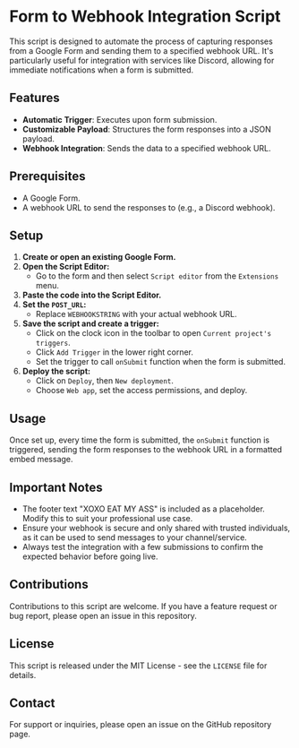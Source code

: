 # Form to Webhook Integration Script

This script is designed to automate the process of capturing responses from a Google Form and sending them to a specified webhook URL. It's particularly useful for integration with services like Discord, allowing for immediate notifications when a form is submitted.

## Features

- **Automatic Trigger**: Executes upon form submission.
- **Customizable Payload**: Structures the form responses into a JSON payload.
- **Webhook Integration**: Sends the data to a specified webhook URL.

## Prerequisites

- A Google Form.
- A webhook URL to send the responses to (e.g., a Discord webhook).

## Setup

1. **Create or open an existing Google Form.**
2. **Open the Script Editor:**
   - Go to the form and then select `Script editor` from the `Extensions` menu.
3. **Paste the code into the Script Editor.**
4. **Set the `POST_URL`:**
   - Replace `WEBHOOKSTRING` with your actual webhook URL.
5. **Save the script and create a trigger:**
   - Click on the clock icon in the toolbar to open `Current project's triggers`.
   - Click `Add Trigger` in the lower right corner.
   - Set the trigger to call `onSubmit` function when the form is submitted.
6. **Deploy the script:**
   - Click on `Deploy`, then `New deployment`.
   - Choose `Web app`, set the access permissions, and deploy.

## Usage

Once set up, every time the form is submitted, the `onSubmit` function is triggered, sending the form responses to the webhook URL in a formatted embed message.

## Important Notes

- The footer text "XOXO EAT MY ASS" is included as a placeholder. Modify this to suit your professional use case.
- Ensure your webhook is secure and only shared with trusted individuals, as it can be used to send messages to your channel/service.
- Always test the integration with a few submissions to confirm the expected behavior before going live.

## Contributions

Contributions to this script are welcome. If you have a feature request or bug report, please open an issue in this repository.

## License

This script is released under the MIT License - see the `LICENSE` file for details.

## Contact

For support or inquiries, please open an issue on the GitHub repository page.

